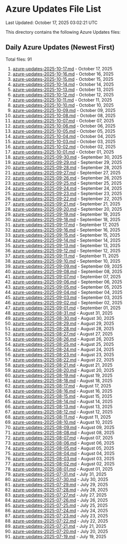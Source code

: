 # Azure Updates File List

Last Updated: October 17, 2025 03:02:21 UTC

This directory contains the following Azure Updates files:

## Daily Azure Updates (Newest First)

Total files: 91

1. [azure-updates-2025-10-17.md](./azure-updates-2025-10-17.md) - October 17, 2025
2. [azure-updates-2025-10-16.md](./azure-updates-2025-10-16.md) - October 16, 2025
3. [azure-updates-2025-10-15.md](./azure-updates-2025-10-15.md) - October 15, 2025
4. [azure-updates-2025-10-14.md](./azure-updates-2025-10-14.md) - October 14, 2025
5. [azure-updates-2025-10-13.md](./azure-updates-2025-10-13.md) - October 13, 2025
6. [azure-updates-2025-10-12.md](./azure-updates-2025-10-12.md) - October 12, 2025
7. [azure-updates-2025-10-11.md](./azure-updates-2025-10-11.md) - October 11, 2025
8. [azure-updates-2025-10-10.md](./azure-updates-2025-10-10.md) - October 10, 2025
9. [azure-updates-2025-10-09.md](./azure-updates-2025-10-09.md) - October 09, 2025
10. [azure-updates-2025-10-08.md](./azure-updates-2025-10-08.md) - October 08, 2025
11. [azure-updates-2025-10-07.md](./azure-updates-2025-10-07.md) - October 07, 2025
12. [azure-updates-2025-10-06.md](./azure-updates-2025-10-06.md) - October 06, 2025
13. [azure-updates-2025-10-05.md](./azure-updates-2025-10-05.md) - October 05, 2025
14. [azure-updates-2025-10-04.md](./azure-updates-2025-10-04.md) - October 04, 2025
15. [azure-updates-2025-10-03.md](./azure-updates-2025-10-03.md) - October 03, 2025
16. [azure-updates-2025-10-02.md](./azure-updates-2025-10-02.md) - October 02, 2025
17. [azure-updates-2025-10-01.md](./azure-updates-2025-10-01.md) - October 01, 2025
18. [azure-updates-2025-09-30.md](./azure-updates-2025-09-30.md) - September 30, 2025
19. [azure-updates-2025-09-29.md](./azure-updates-2025-09-29.md) - September 29, 2025
20. [azure-updates-2025-09-28.md](./azure-updates-2025-09-28.md) - September 28, 2025
21. [azure-updates-2025-09-27.md](./azure-updates-2025-09-27.md) - September 27, 2025
22. [azure-updates-2025-09-26.md](./azure-updates-2025-09-26.md) - September 26, 2025
23. [azure-updates-2025-09-25.md](./azure-updates-2025-09-25.md) - September 25, 2025
24. [azure-updates-2025-09-24.md](./azure-updates-2025-09-24.md) - September 24, 2025
25. [azure-updates-2025-09-23.md](./azure-updates-2025-09-23.md) - September 23, 2025
26. [azure-updates-2025-09-22.md](./azure-updates-2025-09-22.md) - September 22, 2025
27. [azure-updates-2025-09-21.md](./azure-updates-2025-09-21.md) - September 21, 2025
28. [azure-updates-2025-09-20.md](./azure-updates-2025-09-20.md) - September 20, 2025
29. [azure-updates-2025-09-19.md](./azure-updates-2025-09-19.md) - September 19, 2025
30. [azure-updates-2025-09-18.md](./azure-updates-2025-09-18.md) - September 18, 2025
31. [azure-updates-2025-09-17.md](./azure-updates-2025-09-17.md) - September 17, 2025
32. [azure-updates-2025-09-16.md](./azure-updates-2025-09-16.md) - September 16, 2025
33. [azure-updates-2025-09-15.md](./azure-updates-2025-09-15.md) - September 15, 2025
34. [azure-updates-2025-09-14.md](./azure-updates-2025-09-14.md) - September 14, 2025
35. [azure-updates-2025-09-13.md](./azure-updates-2025-09-13.md) - September 13, 2025
36. [azure-updates-2025-09-12.md](./azure-updates-2025-09-12.md) - September 12, 2025
37. [azure-updates-2025-09-11.md](./azure-updates-2025-09-11.md) - September 11, 2025
38. [azure-updates-2025-09-10.md](./azure-updates-2025-09-10.md) - September 10, 2025
39. [azure-updates-2025-09-09.md](./azure-updates-2025-09-09.md) - September 09, 2025
40. [azure-updates-2025-09-08.md](./azure-updates-2025-09-08.md) - September 08, 2025
41. [azure-updates-2025-09-07.md](./azure-updates-2025-09-07.md) - September 07, 2025
42. [azure-updates-2025-09-06.md](./azure-updates-2025-09-06.md) - September 06, 2025
43. [azure-updates-2025-09-05.md](./azure-updates-2025-09-05.md) - September 05, 2025
44. [azure-updates-2025-09-04.md](./azure-updates-2025-09-04.md) - September 04, 2025
45. [azure-updates-2025-09-03.md](./azure-updates-2025-09-03.md) - September 03, 2025
46. [azure-updates-2025-09-02.md](./azure-updates-2025-09-02.md) - September 02, 2025
47. [azure-updates-2025-09-01.md](./azure-updates-2025-09-01.md) - September 01, 2025
48. [azure-updates-2025-08-31.md](./azure-updates-2025-08-31.md) - August 31, 2025
49. [azure-updates-2025-08-30.md](./azure-updates-2025-08-30.md) - August 30, 2025
50. [azure-updates-2025-08-29.md](./azure-updates-2025-08-29.md) - August 29, 2025
51. [azure-updates-2025-08-28.md](./azure-updates-2025-08-28.md) - August 28, 2025
52. [azure-updates-2025-08-27.md](./azure-updates-2025-08-27.md) - August 27, 2025
53. [azure-updates-2025-08-26.md](./azure-updates-2025-08-26.md) - August 26, 2025
54. [azure-updates-2025-08-25.md](./azure-updates-2025-08-25.md) - August 25, 2025
55. [azure-updates-2025-08-24.md](./azure-updates-2025-08-24.md) - August 24, 2025
56. [azure-updates-2025-08-23.md](./azure-updates-2025-08-23.md) - August 23, 2025
57. [azure-updates-2025-08-22.md](./azure-updates-2025-08-22.md) - August 22, 2025
58. [azure-updates-2025-08-21.md](./azure-updates-2025-08-21.md) - August 21, 2025
59. [azure-updates-2025-08-20.md](./azure-updates-2025-08-20.md) - August 20, 2025
60. [azure-updates-2025-08-19.md](./azure-updates-2025-08-19.md) - August 19, 2025
61. [azure-updates-2025-08-18.md](./azure-updates-2025-08-18.md) - August 18, 2025
62. [azure-updates-2025-08-17.md](./azure-updates-2025-08-17.md) - August 17, 2025
63. [azure-updates-2025-08-16.md](./azure-updates-2025-08-16.md) - August 16, 2025
64. [azure-updates-2025-08-15.md](./azure-updates-2025-08-15.md) - August 15, 2025
65. [azure-updates-2025-08-14.md](./azure-updates-2025-08-14.md) - August 14, 2025
66. [azure-updates-2025-08-13.md](./azure-updates-2025-08-13.md) - August 13, 2025
67. [azure-updates-2025-08-12.md](./azure-updates-2025-08-12.md) - August 12, 2025
68. [azure-updates-2025-08-11.md](./azure-updates-2025-08-11.md) - August 11, 2025
69. [azure-updates-2025-08-10.md](./azure-updates-2025-08-10.md) - August 10, 2025
70. [azure-updates-2025-08-09.md](./azure-updates-2025-08-09.md) - August 09, 2025
71. [azure-updates-2025-08-08.md](./azure-updates-2025-08-08.md) - August 08, 2025
72. [azure-updates-2025-08-07.md](./azure-updates-2025-08-07.md) - August 07, 2025
73. [azure-updates-2025-08-06.md](./azure-updates-2025-08-06.md) - August 06, 2025
74. [azure-updates-2025-08-05.md](./azure-updates-2025-08-05.md) - August 05, 2025
75. [azure-updates-2025-08-04.md](./azure-updates-2025-08-04.md) - August 04, 2025
76. [azure-updates-2025-08-03.md](./azure-updates-2025-08-03.md) - August 03, 2025
77. [azure-updates-2025-08-02.md](./azure-updates-2025-08-02.md) - August 02, 2025
78. [azure-updates-2025-08-01.md](./azure-updates-2025-08-01.md) - August 01, 2025
79. [azure-updates-2025-07-31.md](./azure-updates-2025-07-31.md) - July 31, 2025
80. [azure-updates-2025-07-30.md](./azure-updates-2025-07-30.md) - July 30, 2025
81. [azure-updates-2025-07-29.md](./azure-updates-2025-07-29.md) - July 29, 2025
82. [azure-updates-2025-07-28.md](./azure-updates-2025-07-28.md) - July 28, 2025
83. [azure-updates-2025-07-27.md](./azure-updates-2025-07-27.md) - July 27, 2025
84. [azure-updates-2025-07-26.md](./azure-updates-2025-07-26.md) - July 26, 2025
85. [azure-updates-2025-07-25.md](./azure-updates-2025-07-25.md) - July 25, 2025
86. [azure-updates-2025-07-24.md](./azure-updates-2025-07-24.md) - July 24, 2025
87. [azure-updates-2025-07-23.md](./azure-updates-2025-07-23.md) - July 23, 2025
88. [azure-updates-2025-07-22.md](./azure-updates-2025-07-22.md) - July 22, 2025
89. [azure-updates-2025-07-21.md](./azure-updates-2025-07-21.md) - July 21, 2025
90. [azure-updates-2025-07-20.md](./azure-updates-2025-07-20.md) - July 20, 2025
91. [azure-updates-2025-07-19.md](./azure-updates-2025-07-19.md) - July 19, 2025
